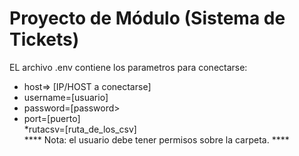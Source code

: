 # Proyecto de Módulo (Sistema de Tickets)

EL archivo .env contiene los parametros para conectarse: <br />
  * host=> [IP/HOST a conectarse] <br />
  * username=[usuario] <br/>
  * password=[password> <br />
  * port=[puerto] <br />
  *rutacsv=[ruta_de_los_csv] <br />
  **** Nota: el usuario debe tener permisos sobre la carpeta. ****
